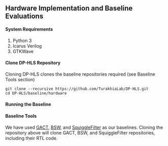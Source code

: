 ## Hardware Implementation and Baseline Evaluations

#### System Requirements
1. Python 3
2. Icarus Verilog
3. GTKWave

#### Clone DP-HLS Repository
Cloning DP-HLS clones the baseline repositories required (see Baseline Tools section)
```
git clone --recursive https://github.com/TurakhiaLab/DP-HLS.git
cd DP-HLS/baseline/hardware
```

#### Running the Baseline


#### Baseline Tools
We have used [GACT](https://github.com/yatisht/darwin/tree/master), [BSW](https://github.com/gsneha26/Darwin-WGA), and [SquiggleFilter](https://github.com/TimD1/SquiggleFilter) as our baselines. Cloning the repository above will clone GACT, BSW, and SquiggleFilter repositories, including their RTL code.
